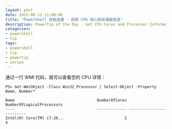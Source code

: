 ```yaml
---
layout: post
date: 2015-06-12 11:00:00
title: "PowerShell 技能连载 - 获取 CPU 核心和处理器信息"
description: PowerTip of the Day - Get CPU Cores and Processor Information
categories:
- powershell
- tip
tags:
- powershell
- tip
- powertip
- series
---
```

通过一行 WMI 代码，就可以查看您的 CPU 详情：

    PS> Get-WmiObject -Class Win32_Processor | Select-Object -Property Name, Number*
    
    Name                                    NumberOfCores NumberOfLogicalProcessors
    ----                                    ------------- -------------------------
    Intel(R) Core(TM) i7-26...                          2                         4

<!--本文国际来源：[Get CPU Cores and Processor Information](http://community.idera.com/powershell/powertips/b/tips/posts/get-cpu-cores-and-processor-information)-->
